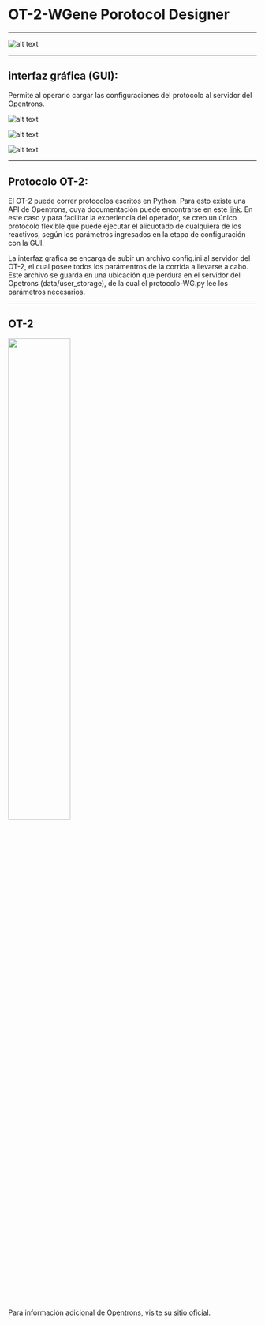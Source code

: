 # OT-2-WGene Porotocol Designer
___

![alt text](https://i.ibb.co/SmfhkrS/logo.png?raw=true "Logo")

___

## interfaz gráfica (GUI):

Permite al operario cargar las configuraciones del protocolo al servidor del Opentrons.

![alt text](https://i.ibb.co/Wt7cT04/MAIN.png?raw=true "Main")

![alt text](https://i.ibb.co/g3m3gfs/avanzadas.png?raw=true "Avanzadas")

![alt text](https://i.ibb.co/K9SbYNq/protocolo.png?raw=true "Protocolo")

___

## Protocolo OT-2:

El OT-2 puede correr protocolos escritos en Python. Para esto existe una API de Opentrons, cuya documentación puede encontrarse en este [link](https://docs.opentrons.com/OpentronsPythonAPIV2.pdf). 
En este caso y para facilitar la experiencia del operador, se creo un único protocolo flexible que puede ejecutar el alicuotado de cualquiera de los reactivos, según los parámetros ingresados en la etapa de configuración con la GUI.

La interfaz grafica se encarga de subir un archivo config.ini al servidor del OT-2, el cual posee todos los parámentros de la corrida a llevarse a cabo. Este archivo se guarda en una ubicación que perdura en el servidor del Opetrons (data/user_storage), de la cual el protocolo-WG.py lee los parámetros necesarios.

___

## OT-2

<img src="https://img.medicalexpo.es/images_me/photo-g/116739-14574775.webp" width=50% height=50%>

Para información adicional de Opentrons, visite su [sitio oficial](https://opentrons.com). 
